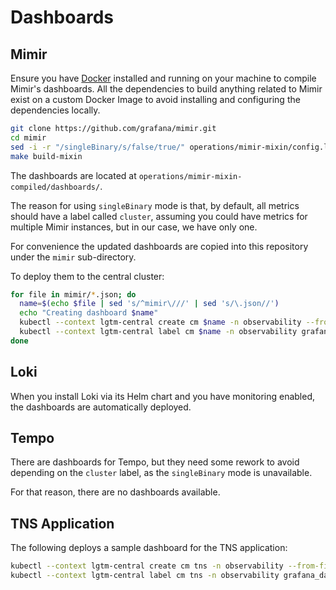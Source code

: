 # Dashboards

## Mimir

Ensure you have [Docker](https://www.docker.com/) installed and running on your machine to compile Mimir's dashboards. All the dependencies to build anything related to Mimir exist on a custom Docker Image to avoid installing and configuring the dependencies locally.

```bash
git clone https://github.com/grafana/mimir.git
cd mimir
sed -i -r "/singleBinary/s/false/true/" operations/mimir-mixin/config.libsonnet
make build-mixin
```

The dashboards are located at `operations/mimir-mixin-compiled/dashboards/`.

The reason for using `singleBinary` mode is that, by default, all metrics should have a label called `cluster`, assuming you could have metrics for multiple Mimir instances, but in our case, we have only one.

For convenience the updated dashboards are copied into this repository under the `mimir` sub-directory.

To deploy them to the central cluster:

```bash
for file in mimir/*.json; do
  name=$(echo $file | sed 's/^mimir\///' | sed 's/\.json//')
  echo "Creating dashboard $name"
  kubectl --context lgtm-central create cm $name -n observability --from-file=$file
  kubectl --context lgtm-central label cm $name -n observability grafana_dashboard=1 release=monitor
done
```

## Loki

When you install Loki via its Helm chart and you have monitoring enabled, the dashboards are automatically deployed.

## Tempo

There are dashboards for Tempo, but they need some rework to avoid depending on the `cluster` label, as the `singleBinary` mode is unavailable.

For that reason, there are no dashboards available.

## TNS Application

The following deploys a sample dashboard for the TNS application:

```bash
kubectl --context lgtm-central create cm tns -n observability --from-file=tns.json
kubectl --context lgtm-central label cm tns -n observability grafana_dashboard=1 release=monitor
```